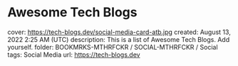 # Awesome Tech Blogs

cover: https://tech-blogs.dev/social-media-card-atb.jpg
created: August 13, 2022 2:25 AM (UTC)
description: This is a list of Awesome Tech Blogs. Add yourself.
folder: BOOKMRKS-MTHRFCKR / SOCIAL-MTHRFCKR / Social
tags: Social Media
url: https://tech-blogs.dev